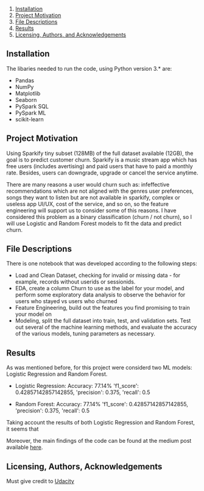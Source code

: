 1. [Installation](#installation)
2. [Project Motivation](#motivation)
3. [File Descriptions](#files)
4. [Results](#results)
5. [Licensing, Authors, and Acknowledgements](#licensing)

## Installation <a name="installation"></a>

The libaries needed to run the code, using Python version 3.* are:

* Pandas
* NumPy
* Matplotlib
* Seaborn
* PySpark SQL
* PySpark ML
* scikit-learn

## Project Motivation<a name="motivation"></a>

Using Sparkify tiny subset (128MB) of the full dataset available (12GB), the goal is to predict customer churn. Sparkify is a music stream app which has free users (includes avertising) and paid users that have to paid a monthly rate. Besides, users can downgrade, upgrade or cancel the service anytime.  

There are many reasons a user would churn such as: infeffective recommendations which are not aligned with the genres user preferences, songs they want to listen but are not available in sparkify, complex or useless app UI/UX, cost of the service, and so on, so the feature engineering will support us to consider some of this reasons. I have considered this problem as a binary classification (churn / not churn), so I will use Logistic and Random Forest models to fit the data and predict churn.

## File Descriptions <a name="files"></a>

There is one notebook that was developed according to the following steps:

* Load and Clean Dataset, checking for invalid or missing data - for example, records without userids or sessionids.
* EDA, create a column Churn to use as the label for your model, and perform some exploratory data analysis to observe the behavior for users who stayed vs users who churned
* Feature Engineering, build out the features you find promising to train your model on
* Modeling, split the full dataset into train, test, and validation sets. Test out several of the machine learning methods, and evaluate the accuracy of the various models, tuning parameters as necessary.

## Results<a name="results"></a>

As was mentioned before, for this project were considerd two ML models: Logistic Regression and Random Forest.
* Logistic Regression:
Accuracy: 77.14%
'f1_score': 0.42857142857142855, 'precision': 0.375, 'recall': 0.5

* Random Forest:
Accuracy: 77.14%
'f1_score': 0.42857142857142855, 'precision': 0.375, 'recall': 0.5

Taking account the results of both Logistic Regression and Random Forest, it seems that 

Moreover, the main findings of the code can be found at the medium post available [here](https://medium.com/@klever.mera/thinking-to-travel-to-boston-after-the-lockdown-f84a99ec728e).

## Licensing, Authors, Acknowledgements<a name="licensing"></a>

Must give credit to [Udacity](https://cn.udacity.com/) 

